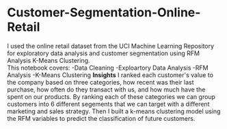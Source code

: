 # Customer-Segmentation-Online-Retail
I used the online retail dataset from the UCI Machine Learning Repository for exploratory data analysis and customer segmentation using RFM Analysis K-Means Clustering.  
This notebook covers: 
-Data Cleaning 
-Exploartory Data Analysis 
-RFM Analysis 
-K-Means Clustering 
**Insights** 
I ranked each customer's value to the company based on three categories, how recent was their last purchase, how often do they transact with us, and how much have the spent on our products. By ranking each of these categories we can group customers into 6 different segements that we can target with a different marketing and sales strategy. Then I built a k-means clustering model using the RFM variables to predict the classification of future customers.
